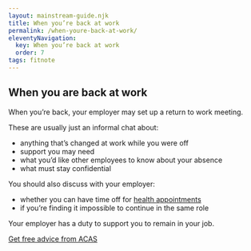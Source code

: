 ```yaml
---
layout: mainstream-guide.njk
title: When you’re back at work
permalink: /when-youre-back-at-work/
eleventyNavigation:
  key: When you’re back at work
  order: 7
tags: fitnote
---
```


## When you are back at work

When you’re back, your employer may set up a return to work meeting.

These are usually just an informal chat about:

- anything that’s changed at work while you were off
- support you may need
- what you’d like other employees to know about your absence
- what must stay confidential

You should also discuss with your employer:

- whether you can have time off for [health appointments](https://acas.org.uk/time-off-for-medical-appointments/)
- if you’re finding it impossible to continue in the same role

Your employer has a duty to support you to remain in your job.

[Get free advice from ACAS](https://acas.org.uk/)
